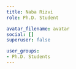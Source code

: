 ```yaml
---
title: Naba Rizvi
role: Ph.D. Student

avatar_filename: avatar
social: []
superuser: false

user_groups:
- Ph.D. Students
---
```

